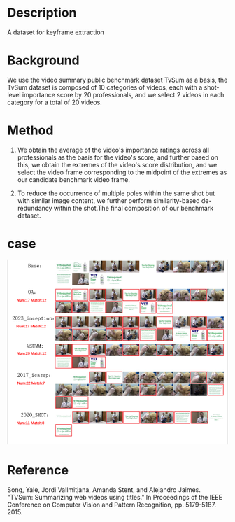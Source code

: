 # Description
A dataset for keyframe extraction
# Background
We use the video summary public benchmark dataset TvSum as a basis, the TvSum dataset is composed of 10 categories of videos, each with a shot-level importance score by 20 professionals, and we select 2 videos in each category for a total of 20 videos.
# Method
1. We obtain the average of the video's importance ratings across all professionals as the basis for the video's score, and further based on this, we obtain the extremes of the video's score distribution, and we select the video frame corresponding to the midpoint of the extremes as our candidate benchmark video frame.

2. To reduce the occurrence of multiple poles within the same shot but with similar image content, we further perform similarity-based de-redundancy within the shot.The final composition of our benchmark dataset.

# case
![case](/images/case.png)  
# Reference
Song, Yale, Jordi Vallmitjana, Amanda Stent, and Alejandro Jaimes. "TVSum: Summarizing web videos using titles." In Proceedings of the IEEE Conference on Computer Vision and Pattern Recognition, pp. 5179-5187. 2015.

